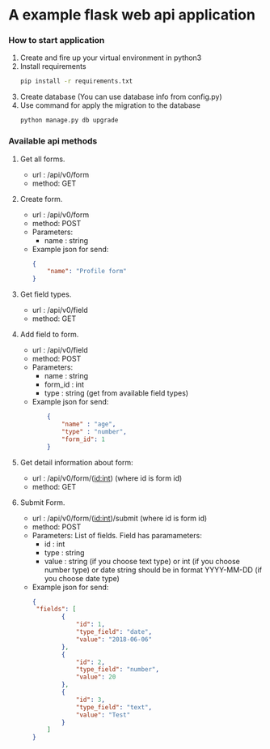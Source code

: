 # A example flask web api application 

### How to start application

1. Create and fire up your virtual environment in python3
2. Install requirements
    ```sh
    pip install -r requirements.txt
    ```
3. Create database (You can use database info from config.py)
4. Use command for apply the migration to the database
    ```sh
    python manage.py db upgrade
    ```
### Available api methods
1. Get all forms.
     - url : /api/v0/form
     - method: GET
     
2. Create form.
     - url : /api/v0/form
     - method: POST
     - Parameters: 
        - name : string
     - Example json for send:
        ```json
        {
            "name": "Profile form"
        }
        ```
3. Get field types.
     - url : /api/v0/field
     - method: GET
     
4. Add field to form.
     - url : /api/v0/field
     - method: POST
     - Parameters: 
        - name : string
        - form_id : int 
        - type : string (get from available field types)
     - Example json for send:
        ```json
            {
            	"name" : "age",
            	"type" : "number",
            	"form_id": 1
            }
        ```
        
5. Get detail information about form:
     - url : /api/v0/form/(<id:int>) 
      (where id is form id)
     - method: GET
     
6. Submit Form.
     - url : /api/v0/form/(<id:int>)/submit 
     (where id is form id)
     - method: POST
     - Parameters: 
        List of fields. Field has paramameters:
        - id : int
        - type : string
        - value : string (if you choose text type) or int (if you choose number type)         or date string should be in format YYYY-MM-DD (if you choose date type)
     - Example json for send:
        ```json
        {
         "fields": [
                {
                    "id": 1,
                    "type_field": "date",
                    "value": "2018-06-06"
                },
                {
                    "id": 2,
                    "type_field": "number",
                    "value": 20
                },
                {
                    "id": 3,
                    "type_field": "text",
                    "value": "Test"
                }
            ]
        }
        ```